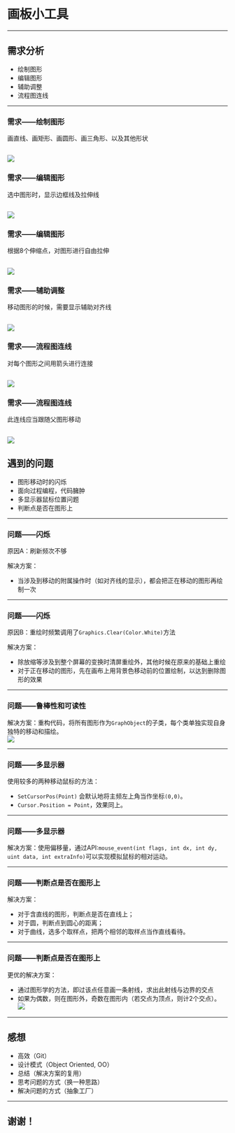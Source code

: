 # 画板小工具
---
## 需求分析

- 绘制图形
- 编辑图形
- 辅助调整
- 流程图连线

---
### 需求——绘制图形
  
画直线、画矩形、画圆形、画三角形、以及其他形状  
  
![](https://github.com/triumphalLiu/GithubHomePage/raw/master/slides/cvte/screenshot/1.png)<!-- .element height="50%" width="100%" -->
---
### 需求——编辑图形  
  
选中图形时，显示边框线及拉伸线  
  
![](https://github.com/triumphalLiu/GithubHomePage/raw/master/slides/cvte/screenshot/2.png)<!-- .element height="50%" width="100%" -->
---
### 需求——编辑图形  
  
根据8个伸缩点，对图形进行自由拉伸  
  
![](https://github.com/triumphalLiu/GithubHomePage/raw/master/slides/cvte/screenshot/3.png)<!-- .element height="50%" width="100%" -->
---
### 需求——辅助调整
  
移动图形的时候，需要显示辅助对齐线   
  
![](https://github.com/triumphalLiu/GithubHomePage/raw/master/slides/cvte/screenshot/4.png)<!-- .element height="50%" width="100%" -->
---
### 需求——流程图连线
  
对每个图形之间用箭头进行连接   
   
![](https://github.com/triumphalLiu/GithubHomePage/raw/master/slides/cvte/screenshot/5.png)<!-- .element height="50%" width="100%" -->
---
### 需求——流程图连线
  
此连线应当跟随父图形移动  
  
![](https://github.com/triumphalLiu/GithubHomePage/raw/master/slides/cvte/screenshot/6.png)<!-- .element height="30%" width="100%" -->
---
  
## 遇到的问题  
  
- 图形移动时的闪烁
- 面向过程编程，代码臃肿
- 多显示器鼠标位置问题
- 判断点是否在图形上
  
---
  
### 问题——闪烁
  
原因A：刷新频次不够  
  
解决方案：  
- 当涉及到移动的附属操作时（如对齐线的显示），都会把正在移动的图形再绘制一次

---
  
### 问题——闪烁  
  
原因B：重绘时频繁调用了```Graphics.Clear(Color.White)```方法  
  
解决方案：  
- 除放缩等涉及到整个屏幕的变换时清屏重绘外，其他时候在原来的基础上重绘
- 对于正在移动的图形，先在画布上用背景色移动前的位置绘制，以达到删除图形的效果

---
### 问题——鲁棒性和可读性
  
解决方案：重构代码，将所有图形作为`GraphObject`的子类，每个类单独实现自身独特的移动和描绘。  
![](https://github.com/triumphalLiu/GithubHomePage/raw/master/slides/cvte/screenshot/7.jpg)<!-- .element height="50%" width="100%" -->

---

### 问题——多显示器  

使用较多的两种移动鼠标的方法：  
- ``` SetCursorPos(Point) ``` 会默认地将主频左上角当作坐标`(0,0)`。  
- ``` Cursor.Position = Point ```，效果同上。   
  
---

### 问题——多显示器  

解决方案：使用偏移量，通过API:``` mouse_event(int flags, int dx, int dy, uint data, int extraInfo) ```可以实现模拟鼠标的相对运动。  
  
---

### 问题——判断点是否在图形上  
  
解决方案：  
- 对于含直线的图形，判断点是否在直线上；  
- 对于圆，判断点到圆心的距离；
- 对于曲线，选多个取样点，把两个相邻的取样点当作直线看待。  
  
---

### 问题——判断点是否在图形上  
  
更优的解决方案：  
- 通过图形学的方法，即过该点任意画一条射线，求出此射线与边界的交点
- 如果为偶数，则在图形外，奇数在图形内（若交点为顶点，则计2个交点）。  
![](https://github.com/triumphalLiu/GithubHomePage/raw/master/slides/cvte/screenshot/8.png)<!-- .element height="50%" width="100%" -->


---

## 感想
  
- 高效（Git）
- 设计模式（Object Oriented, OO）
- 总结（解决方案的复用）
- 思考问题的方式（换一种思路）
- 解决问题的方式（抽象工厂）

--- 
  
## 谢谢！